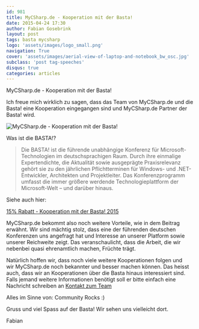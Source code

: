 ```yaml
---
id: 981
title: MyCSharp.de - Kooperation mit der Basta!
date: 2015-04-24 17:30
author: Fabian Gosebrink
layout: post
tags: basta mycsharp
logo: 'assets/images/logo_small.png'
navigation: True
cover: 'assets/images/aerial-view-of-laptop-and-notebook_bw_osc.jpg'
subclass: 'post tag-speeches'
disqus: true
categories: articles
---
```


MyCSharp.de - Kooperation mit der Basta!

Ich freue mich wirklich zu sagen, dass das Team von MyCSharp.de und die Basta! eine Kooperation eingegangen sind und MyCSharp.de Partner der Basta! wird.

![MyCSharp.de - Kooperation mit der Basta!]({{site.baseurl}}assets/articles/wp-content/uploads/2015/04/Basta-Banner.png)

Was ist die BASTA!?

>Die BASTA! ist die führende unabhängige Konferenz für Microsoft-Technologien im deutschsprachigen Raum. Durch ihre einmalige Expertendichte, die Aktualität sowie ausgeprägte Praxisrelevanz gehört sie zu den jährlichen Pflichtterminen für Windows- und .NET-Entwickler, Architekten und Projektleiter. Das Konferenzprogramm umfasst die immer größere werdende Technologieplattform der Microsoft-Welt – und darüber hinaus.

Siehe auch hier:

<a href="http://www.mycsharp.de/wbb2/thread.php?postid=3771978" target="_blank">15% Rabatt - Kooperation mit der Basta! 2015</a>

MyCSharp.de bekommt also noch weitere Vorteile, wie in dem Beitrag erwähnt. Wir sind mächtig stolz, dass eine der führenden deutschen Konferenzen uns angefragt hat und Interesse an unserer Platform sowie unserer Reichweite zeigt. Das veranschaulicht, dass die Arbeit, die wir nebenbei quasi ehrenamtlich machen, Früchte trägt.

Natürlich hoffen wir, dass noch viele weitere Kooperationen folgen und wir MyCSharp.de noch bekannter und besser machen können. Das heisst auch, dass wir an Kooperationen über die Basta hinaus interessiert sind. Falls jemand weitere Informationen benötigt soll er bitte einfach eine Nachricht schreiben an [Kontakt zum Team](http://www.mycsharp.de/wbb2/thread.php?threadid=88787)

Alles im Sinne von: Community Rocks :)

Gruss und viel Spass auf der Basta! Wir sehen uns vielleicht dort.

Fabian
